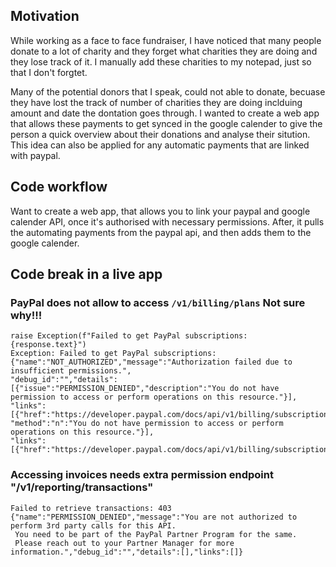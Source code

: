 ## Motivation
While working as a face to face fundraiser, I have noticed that many people donate to a lot of charity and they forget what charities they are doing and they lose track of it. 
I manually add these charities to my notepad, just so that I don't forgtet. 

Many of the potential donors that I speak, could not able to donate, becuase they have lost the track of number of charities they are doing inclduing amount and date the dontation goes through. 
I wanted to create a web app that allows these payments to get synced in the google calender to give the person a quick overview about their donations and analyse their sitution. 
This idea can also be applied for any automatic payments that are linked with paypal. 

## Code workflow
Want to create a web app, that allows you to link your paypal and google calender API, once it's authorised with necessary permissions. 
After, it pulls the automating payments from the paypal api, and then adds them to the google calender.

## Code break in a live app
### PayPal does not allow to access `/v1/billing/plans` Not sure why!!!
```error
raise Exception(f"Failed to get PayPal subscriptions: {response.text}")
Exception: Failed to get PayPal subscriptions: {"name":"NOT_AUTHORIZED","message":"Authorization failed due to insufficient permissions.",
"debug_id":"","details":[{"issue":"PERMISSION_DENIED","description":"You do not have permission to access or perform operations on this resource."}],
"links":[{"href":"https://developer.paypal.com/docs/api/v1/billing/subscriptions#NOT_AUTHORIZED","rel":"information_link",
"method":"n":"You do not have permission to access or perform operations on this resource."}],
"links":[{"href":"https://developer.paypal.com/docs/api/v1/billing/subscriptions#NOT_AUTHORIZED","rel":"information_link","method":"GET"}]}
```

### Accessing invoices needs extra permission endpoint "/v1/reporting/transactions"
```error
Failed to retrieve transactions: 403
{"name":"PERMISSION_DENIED","message":"You are not authorized to perform 3rd party calls for this API.
 You need to be part of the PayPal Partner Program for the same.
 Please reach out to your Partner Manager for more information.","debug_id":"","details":[],"links":[]}
```
